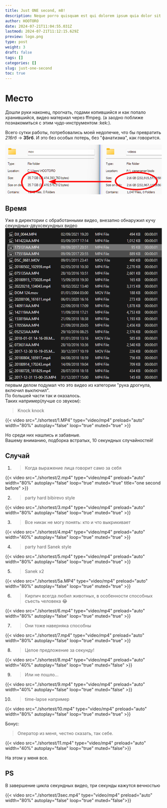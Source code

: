 ```yaml
---
title: Just ONE second, m8!
description: Neque porro quisquam est qui dolorem ipsum quia dolor sit amet, consectetur, adipisci velit...
author: HOOTORO
date: 2024-07-21T11:04:55.031Z
lastmod: 2024-07-21T11:12:15.629Z
preview: logo.png
type: post
weight: 3
draft: false
tags: []
categories: []
slug: just-one-second
toc: true
---
```


# Место

Дошли руки наконец, прогнать, годами копившийся и как попало хранившийся, видео материал через ffmpeg.
(а заодно поближе познакомиться с этим чудо-инструментом :kek:).

Всего сутки работы, потребовались моей недопечке, что бы превратить _216гб_ -> **35гб**.
И это без особых потерь, без "фанатизма", как говорится.

![compare](image.png)

## Время

Уже в директории с обработанными видео, внезапно обнаружил кучу секундных-двухсекундных видео
![alt text](20240721_3122_explorer_Buttery.png)
первым делом подумал что это видео из категории "рука дрогнула, включил выключил".  
По большей части так и оказалось.  
Таких например(лучше со звуком):

> Knock knock

{{< video src="./shortest/1.MP4" type="video/mp4" preload="auto" width="80%" autoplay="false" loop="true" muted="true" >}}

Но среди них нашлись и забавные.  
Вашему вниманию, подборка встратых, 10 секундных случайностей!

## Случай

1. > Когда выражение лица говорит само за себя

{{< video src="./shortest/2.mp4" type="video/mp4" preload="auto" width="80%" autoplay="false" loop="true" muted="true" title="one second before" >}}

2. > party hard bibirevo style

{{< video src="./shortest/3.mp4" type="video/mp4" preload="auto" width="80%" autoplay="false" loop="true" muted="true" >}}

3. > Все никак не могу понять: кто и что выкрикивает

{{< video src="./shortest/4.mp4" type="video/mp4" preload="auto" width="40%" autoplay="false" loop="true" muted="true" >}}

4. > party hard Sanek style

{{< video src="./shortest/5.mp4" type="video/mp4" preload="auto" width="80%" autoplay="false" loop="true" muted="true" >}}

5. > Sanek x2

{{< video src="./shortest/5a.MP4" type="video/mp4" preload="auto" width="80%" autoplay="false" loop="true" muted="true" >}}

6. > Кирпич всегда любил животных, в особенности способных съесть человека 😂

{{< video src="./shortest/6.mp4" type="video/mp4" preload="auto" width="80%" autoplay="false" loop="true" muted="true" >}}

7. > Они тоже наверняка способны

{{< video src="./shortest/7.mp4" type="video/mp4" preload="auto" width="80%" autoplay="false" loop="true" muted="true" >}}

8. > Целое предложение за секунду!

{{< video src="./shortest/8.mp4" type="video/mp4" preload="auto" width="40%" autoplay="false" loop="true" muted="false" >}}

9. > Или не пошло...

{{< video src="./shortest/9.mp4" type="video/mp4" preload="auto" width="40%" autoplay="false" loop="true" muted="false" >}}

10. > time-lapse например

{{< video src="./shortest/10.mp4" type="video/mp4" preload="auto" width="80%" autoplay="false" loop="true" muted="true" >}}

Бонус:

> Оператор из меня, честно сказать, так себе.

{{< video src="./shortest/11.mp4" type="video/mp4" preload="auto" width="40%" autoplay="false" loop="true" muted="false">}}

На этом у меня все.

## PS

В завершение цикла секундных видео, три секунды кажутся вечностью

{{< video src="./shortest/3sec.mp4" type="video/mp4" preload="auto" width="80%" autoplay="false" loop="true" muted="false">}}
